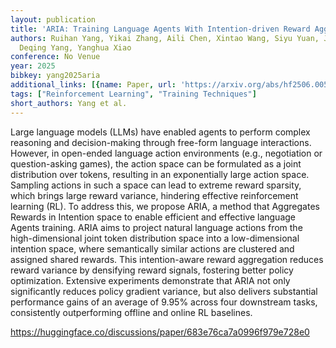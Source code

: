 ```yaml
---
layout: publication
title: 'ARIA: Training Language Agents With Intention-driven Reward Aggregation'
authors: Ruihan Yang, Yikai Zhang, Aili Chen, Xintao Wang, Siyu Yuan, Jiangjie Chen,
  Deqing Yang, Yanghua Xiao
conference: No Venue
year: 2025
bibkey: yang2025aria
additional_links: [{name: Paper, url: 'https://arxiv.org/abs/hf2506.00539'}]
tags: ["Reinforcement Learning", "Training Techniques"]
short_authors: Yang et al.
---
```

Large language models (LLMs) have enabled agents to perform complex reasoning and decision-making through free-form language interactions. However, in open-ended language action environments (e.g., negotiation or question-asking games), the action space can be formulated as a joint distribution over tokens, resulting in an exponentially large action space. Sampling actions in such a space can lead to extreme reward sparsity, which brings large reward variance, hindering effective reinforcement learning (RL). To address this, we propose ARIA, a method that Aggregates Rewards in Intention space to enable efficient and effective language Agents training. ARIA aims to project natural language actions from the high-dimensional joint token distribution space into a low-dimensional intention space, where semantically similar actions are clustered and assigned shared rewards. This intention-aware reward aggregation reduces reward variance by densifying reward signals, fostering better policy optimization. Extensive experiments demonstrate that ARIA not only significantly reduces policy gradient variance, but also delivers substantial performance gains of an average of 9.95% across four downstream tasks, consistently outperforming offline and online RL baselines.

https://huggingface.co/discussions/paper/683e76ca7a0996f979e728e0